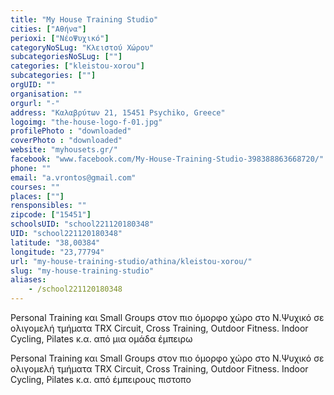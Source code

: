 ```yaml
---
title: "My House Training Studio"
cities: ["Αθήνα"]
perioxi: ["ΝέοΨυχικό"]
categoryNoSLug: "Κλειστού Χώρου"
subcategoriesNoSLug: [""]
categories: ["kleistou-xorou"]
subcategories: [""]
orgUID: ""
organisation: ""
orgurl: "-"
address: "Καλαβρύτων 21, 15451 Psychiko, Greece"
logoimg: "the-house-logo-f-01.jpg"
profilePhoto : "downloaded"
coverPhoto : "downloaded"
website: "myhousets.gr/"
facebook: "www.facebook.com/My-House-Training-Studio-398388863668720/"
phone: ""
email: "a.vrontos@gmail.com"
courses: ""
places: [""]
rensponsibles: ""
zipcode: ["15451"]
schoolsUID: "school221120180348"
UID: "school221120180348"
latitude: "38,00384"
longitude: "23,77794"
url: "my-house-training-studio/athina/kleistou-xorou/"
slug: "my-house-training-studio"
aliases:
    - /school221120180348
---
```



Personal Training και Small Groups στον πιο όμορφο χώρο στο Ν.Ψυχικό σε ολιγομελή τμήματα TRX Circuit, Cross Training, Outdoor Fitness. Indoor Cycling, Pilates κ.α. από μια ομάδα έμπειρω

Personal Training και Small Groups στον πιο όμορφο χώρο στο Ν.Ψυχικό σε ολιγομελή τμήματα TRX Circuit, Cross Training, Outdoor Fitness. Indoor Cycling, Pilates κ.α. από έμπειρους πιστοπο